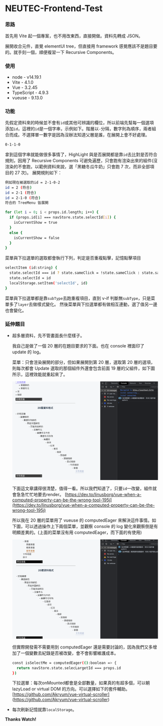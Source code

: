 # NEUTEC-Frontend-Test

### 思路

首先用 Vite 起一個專案，也不用改東西，直接開做。資料先轉成 JSON。

展開收合元件，直覺 elementUI tree，但直接用 framework 感覺應該不是題目要的。就手刻一個，順便複習一下 Recursive Components。

### 使用

- node - v14.19.1
- Vite - 4.1.0
- Vue - 3.2.45
- TypeScript - 4.9.3
- vueuse - 9.13.0

### 功能

先假定資料來的時候並不會有`id`或其他可辨識的欄位，所以前端先幫每一個選項添加`id`，這裡的`id`是一個字串，示例如下。階層以`-`分隔，數字則為順序，兩者組合而成。不選擇單一數字是因為沒辦法知道父層是誰，在展開上會不好處理。

```sh
0-1-1-0
```

拿到這個字串就能做很多事情了，HighLight 與是否展開都是靠`id`去比對是否符合規則，因用了 Recursive Components 可避免遍歷，只會跑有渲染出來的組件(沒渲染的不會跑，以範例資料來說，選「黑糖冬瓜牛奶」只會跑 7 次，而非全部項目的 27 次)。
展開規則如下：

```sh
例如現在被選取的id = 2-1-0-2
id = 2 (符合)
id = 2-1 (符合)
id = 2-1-0 (符合)
符合的 TreeMenu 皆展開
```

```sh
for (let i = 0; i < props.id.length; i++) {
  if (props.id[i] === navStore.state.selectId[i]) {
    isCurrentShow = true
  }
  else {
    isCurrentShow = false
  }
}
```

菜單與下拉選單的選取都會執行下列，判定是否重複點擊，記憶點擊項目

```sh
selectItem (id:string) {
  state.selectId === id ? state.sameClick = !state.sameClick : state.sameClick = false
  state.selectId = id
  localStorage.setItem('selectId', id)
}
```

菜單與下拉選單都是靠`subType`去跑重複項目，直到 v-if 判斷無`subType`，只是菜單多了`layer`去做樣式變化。
然後菜單與下拉選單都有做相互連動，選了值另一邊也會變化。

### 延伸題目

- 超多層資料，先不管畫面長什麼樣子。

  我自己是做了一個 20 層的在題目要求的下面。也在 console 裡面印了 update 的 log。

  菜單：只會渲染展開的部分，但如果展開到第 20 層，選取第 20 層的選項，則每次都會 Update 選取的那個組件外還會包含前面 19 層的父組件，如下圖所示，這裡效能就重起來了。

  ![plot](https://github.com/hooy2003/neutec-fe-tony/blob/main/src/assets/img_1.png)

  下面這文章講得很清楚，值得一看。所以我們知道了，只要`id`一改變，組件就會急急忙忙地要去render。
  [https://dev.to/linusborg/vue-when-a-computed-property-can-be-the-wrong-tool-195j](https://dev.to/linusborg/vue-when-a-computed-property-can-be-the-wrong-tool-195j)
  
  所以我在 20 層的菜單用了 vueuse 的 computedEager 來解決這件事情。如下圖，可以透過操作上下兩個菜單，並觀察 console 的 log 變化來觀察倒是有明顯差異的。(上面的菜單沒有用 computedEager，而下面的有使用)

  ![plot](https://github.com/hooy2003/neutec-fe-tony/blob/main/src/assets/img_2.png)

  但實際開發需不需要用到 computedEager 還是需要討論的，因為我們又多增加了一個變數去紀錄是否被改變，會不會影響維護成本。

  ```sh
  const isSelectMe = computedEager(():boolean => {
    return navStore.state.selecLargetId === props.id
  })
  ```

  下拉選單：每次onMounted都會是全部數量，如果真的有超多個，可以朝 lazyLoad or virtual DOM 的方向。可以選擇如下的套件輔助。
  [https://github.com/Akryum/vue-virtual-scroller]
  (https://github.com/Akryum/vue-virtual-scroller)

- 每次刷新記憶就靠`localStorage`。

**Thanks Watch!**
